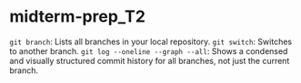 # midterm-prep_T2


`git branch`: Lists all branches in your local repository.
`git switch`: Switches to another branch.
`git log --oneline --graph --all`: Shows a condensed and visually structured commit history for all branches, not just the current branch. 
